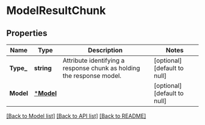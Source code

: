 # ModelResultChunk

## Properties
Name | Type | Description | Notes
------------ | ------------- | ------------- | -------------
**Type_** | **string** | Attribute identifying a response chunk as holding the response model. | [optional] [default to null]
**Model** | [***Model**](Model.md) |  | [optional] [default to null]

[[Back to Model list]](../README.md#documentation-for-models) [[Back to API list]](../README.md#documentation-for-api-endpoints) [[Back to README]](../README.md)

